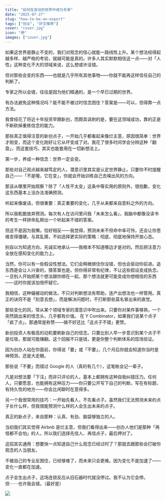 ```yaml
---
title: "如何在变动的世界中成为专家"
date: "2025-07-27"
slug: "how-to-be-an-expert"
tags: ["创业", "好文推荐"]
cover: "cover.jpg"
icon: "😎"
images: ["cover.jpg"]
---
```

如果这世界是静止不变的，我们对观念的信心就能一路线性上升。某个想法经得起越多样、越严格的考验，就越可能是真的。许多人其实默默相信这一点——对「人性」这种变化不大的领域来说，这么想或许没错。



但对那些会变的东西——也就是几乎所有其他事物——你就不能再这样信任自己的判断了。



专家之所以会错，往往是因为他们精通的，是一个早已过期的世界。



有办法避免这种情况吗？能不能不被过时信念困住？答案是——可以，但得靠一点方法。



我曾经花了将近十年投资早期新创，而颇具讽刺的是，要在这领域成功，靠的正是不断砍掉重练信念的能力。



那些真正值得注意的新创点子，一开始几乎都看起来像烂主意，原因很简单：世界才刚变，而这个变化刚好让它从坏变成了对。我花了很多时间学会分辨这种「翻盘」，而这套技巧，其实也能套用在一切新想法上。



第一步，养成一种信念：世界一定会变。



那些对自己观点越来越笃定的人，潜意识里其实是认定世界静止。只要你不时提醒自己——「不是喔，它在变」，你就会开始训练自己去嗅出风的方向。



那该从哪里开始观察？除了「人性不太变」这条中等实用的原则外，很抱歉，变化这东西基本上没办法准确预测。



听起来像废话，但很重要：真正重要的变化，几乎从来都来自意料之外的方向。



所以我乾脆放弃预测。每次有人在访问里问我「未来怎么看」，我脑中都像没读书的考生一样拼命乱掰出一个听起来不错的答案。



但这不是因为我懒。恰好相反——我觉得，预测未来不但命中率可怜，还会让你思维变得僵硬。与其乱猜，不如选择更实际的策略：彻底、彻底地保持开放心态。



别自以为知道方向，先诚实地承认——我根本不知道哪边才是对的。然后把注意力全放在感知变化的能力上。



当然，你可以有一些假设性想法。它们会稍微绑住你没错，但也会驱动你前进。追东西是会让人兴奋的，猜答案也是。但你得非常有纪律，不让这些假设变成执念。
一旦别人开始把某个想法跟你绑在一起，那个想法就更可能变成你想相信的东西——这时你就该加倍怀疑它。



我相信，这种偏被动的做法，不只对判断想法有帮助，连产出想法也一样管用。真正的诀窍不是「刻意去想」，而是解决问题时，不打断那些莫名冒出来的直觉。



那些变化的风，常从某个领域专家的潜意识中吹出来。只要你对某件事够熟，一个突然跳出来的怪念头，几乎都有价值。
在 Y Combinator，如果我们说某个点子「疯了点」，那通常是称赞——搞不好还比「这点子不错」更赞。



新创投资人有极高的动机要刷新自己的信念。只要比别人早一步意识到某个点子不是垃圾，那就可能赚翻。这个回报不只是钱，更是你整个判断体系的现场验证。



因为创办人站在你面前，你得说「要」或「不要」，几个月后你就会知道你当时是神预测，还是大走眼。



那些说「不要」而错过 Google 的人（真的有几个），这笔帐会记一辈子。



凡是对想法要「下注」而非只评论的人，基本上都拥有这种自我纠错压力。任何人，只要愿意，也能拥有这种压力——你只要公开写下自己的判断。写在有标题、有持久性的地方——你会比闲聊时在意得多。



另一个我很常用的技巧：一开始先看人，不先看点子。虽然我们无法预测未来的点子长什么样，但我很能预测什么样的人会生出未来的点子。



真正的新点子，来自那种：认真、有劲、脑袋够独立的人。



当初我们其实觉得 Airbnb 是烂主意，但我们看得出来——创办人他们是那种「再怪都不会怕」的人，所以我们选择先信人、再信点子，最后押对了。



这招其实通用：想要快一点知道自己什么观念已经过时了？那就去跟那些会打破你观念的人当朋友。



不被自己的专业反困住，已经够难了，而未来只会更难。因为变化不是加速了——变化一直都在加速。



点子会生出点子，这场连锁反应从旧石器时代就没停过。我不认为它会停。
但⋯⋯也许我会错。（最好是）




![](https://prod-files-secure.s3.us-west-2.amazonaws.com/112d0858-5090-4d34-a606-b75eb8d65fd2/46476355-9cf3-4e99-9b7a-3531bc426380/1000202064.png?X-Amz-Algorithm=AWS4-HMAC-SHA256&X-Amz-Content-Sha256=UNSIGNED-PAYLOAD&X-Amz-Credential=ASIAZI2LB466T5BWRTDZ%2F20250930%2Fus-west-2%2Fs3%2Faws4_request&X-Amz-Date=20250930T214514Z&X-Amz-Expires=3600&X-Amz-Security-Token=IQoJb3JpZ2luX2VjEG0aCXVzLXdlc3QtMiJGMEQCIALmaWn8r8O7IzO6YDgs8V5x5eFSWybMRDfzsxw0mspZAiBXe1nf%2BQZk7UOWolJy1QLk%2FLou4rqn%2FE%2BrEUv1Mr9KwiqIBAj2%2F%2F%2F%2F%2F%2F%2F%2F%2F%2F8BEAAaDDYzNzQyMzE4MzgwNSIMrQSoD0inLt9kBBZ0KtwDoZdRQjawIN6nTGtbWc7xRd0hd1DfE%2BcNLHiOP%2B6AYDQCstpHDKQRgfhmWgQ1AIowSoEyl2iqdH7oLDIgdnrSikSOKFTKqx6x4PjzFk%2BGCD53USkC75ApZYtISzASuK0JSr22m4R1QOgKJbI02r4uAfk8wMpmqGw8zmcYhC5J0%2BvvDaLijClR%2FKEragP90WWgLVLhpnBmiFU3ZDXMQVIRHBHXmeZOBqVxEe%2FORZuuJURnfbBnqRI1CShTORrHEMb29wZm%2F8WVcOM%2BwmhGfosNwHjGF%2Fk4q997P3LXmfgiuI55dgdHkQ%2FYKmVBdKTZtv7M8OePlUehEm%2Fh1rciPQMouawcoD0rJq6CmFqaSBTuCYgjObigLux%2Bo7e2OId6jdWBqqLbBAIsvIUP9vRnQjf64ClSnwf2%2FlzuyS%2FVW42SNmsY3jXlwTOpk9W4nY0G1uxOyTBPBzNulk2tB67%2FRfB7E0GRXLnFCQeFWfPFPEcxHjOVELgidP1HLqy33b%2BVEuXpZNNm5Xk%2B4e7SP5wuMxEZhUAw3RgDMrQh0kFpew7fPzgyhhd1ZrvcuYTMtGAIeqhuyd1G5K1TfxACxqmKY7d4W%2FhwOec4HDnOsP20eH91OW3NJSjAtN2ES6wsp7Uwx%2FnwxgY6pgGJUbhBrjqr35cIVpEYS7hjdIUM%2Bx%2BeccfEztaenhY4FNzZDQVMGs6YWwWMJAI3BwWxyHiZ1q2dS0aNfm4zg%2BoYRwmZl9zmhZt5rJKHXkDBDwo00YjV8RI5hexkmVtLsgn76N1Stea4LS%2FuQul%2BESSpFqZ6Fl2JhLjVVKhCAj6tubOy2aBI12dqQ%2Bbk65hH89ElRn1cYIn%2BF7j8laIIQd83fzip8iW9&X-Amz-Signature=252596f4b1710f54bd5c5bd07c7c5cfa13549eca5135b6c4fb0923dd86a12f7e&X-Amz-SignedHeaders=host&x-amz-checksum-mode=ENABLED&x-id=GetObject)


